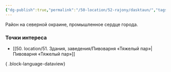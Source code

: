 ```yaml
---
{"dg-publish":true,"permalink":"/50-location/52-rajony/dasktaun/","tags":["локация/район"]}
---
```


Район на северной окраине, промышленное сердце города. 
### Точки интереса
- [[50. location/51. Здания, заведения/Пивоварня «Тяжелый пар»\|Пивоварня «Тяжелый пар»]]

{ .block-language-dataview}
